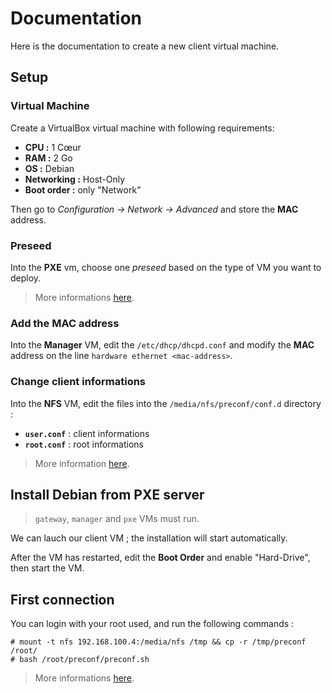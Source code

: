 # Documentation

Here is the documentation to create a new client virtual machine.

## Setup

### Virtual Machine

Create a VirtualBox virtual machine with following requirements:

- **CPU :** 1 Cœur
- **RAM :** 2 Go
- **OS :** Debian
- **Networking :** Host-Only
- **Boot order :** only "Network"

Then go to *Configuration -> Network -> Advanced* and store the **MAC** address.

### Preseed

Into the **PXE** vm, choose one *preseed* based on the type of VM you want to deploy. 

> More informations [here](pxe_configuration/README.md).

### Add the MAC address

Into the **Manager** VM, edit the `/etc/dhcp/dhcpd.conf` and modify the **MAC** address on the line `hardware ethernet <mac-address>`.

### Change client informations

Into the **NFS** VM, edit the files into the `/media/nfs/preconf/conf.d` directory :

- **`user.conf`** : client informations
- **`root.conf`** : root informations

> More information [here](preconf/README.md).

## Install Debian from PXE server

> `gateway`, `manager` and `pxe` VMs must run.

We can lauch our client VM ; the installation will start automatically.

After the VM has restarted, edit the **Boot Order** and enable "Hard-Drive", then start the VM.

## First connection

You can login with your root used, and run the following commands :
```console
# mount -t nfs 192.168.100.4:/media/nfs /tmp && cp -r /tmp/preconf /root/ 
# bash /root/preconf/preconf.sh
```

> More informations [here](preconf/README.md).
